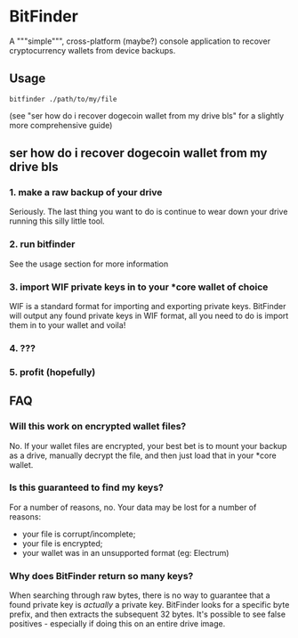 ﻿# BitFinder
A """simple""", cross-platform (maybe?) console application to recover cryptocurrency wallets from device backups.

## Usage
```
bitfinder ./path/to/my/file
```

(see "ser how do i recover dogecoin wallet from my drive bls" for a slightly more comprehensive guide)

## ser how do i recover dogecoin wallet from my drive bls

### 1. make a raw backup of your drive
Seriously. The last thing you want to do is continue to wear down your drive running this silly little tool.

### 2. run bitfinder
See the usage section for more information

### 3. import WIF private keys in to your *core wallet of choice
WIF is a standard format for importing and exporting private keys. BitFinder will output any found private keys in WIF format, all you need to do is import them in to your wallet and voila!

### 4. ???

### 5. profit (hopefully)

## FAQ

### Will this work on encrypted wallet files?
No. If your wallet files are encrypted, your best bet is to mount your backup as a drive, manually decrypt the file, and then just load that in your *core wallet.

### Is this guaranteed to find my keys?
For a number of reasons, no.
Your data may be lost for a number of reasons:
- your file is corrupt/incomplete;
- your file is encrypted;
- your wallet was in an unsupported format (eg: Electrum)

### Why does BitFinder return so many keys?
When searching through raw bytes, there is no way to guarantee that a found private key is *actually* a private key. BitFinder looks for a specific byte prefix, and then extracts the subsequent 32 bytes. It's possible to see false positives - especially if doing this on an entire drive image.
